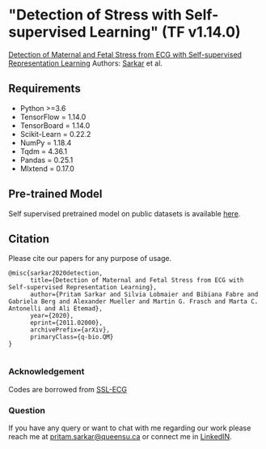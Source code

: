 # "Detection of Stress with Self-supervised Learning" (TF v1.14.0)

[Detection of Maternal and Fetal Stress from ECG with Self-supervised Representation Learning](https://arxiv.org/abs/2011.02000)
Authors: [Sarkar](https://www.pritamsarkar.com/) et al.


## Requirements

- Python >=3.6
- TensorFlow = 1.14.0
- TensorBoard = 1.14.0
- Scikit-Learn = 0.22.2
- NumPy = 1.18.4
- Tqdm = 4.36.1
- Pandas = 0.25.1
- Mlxtend = 0.17.0

## Pre-trained Model

Self supervised pretrained model on public datasets is available [here](https://code.engineering.queensu.ca/17ps21/ssl-ecg-v2/-/tree/master/load_model).

## Citation

Please cite our papers for any purpose of usage.
```
@misc{sarkar2020detection,
      title={Detection of Maternal and Fetal Stress from ECG with Self-supervised Representation Learning}, 
      author={Pritam Sarkar and Silvia Lobmaier and Bibiana Fabre and Gabriela Berg and Alexander Mueller and Martin G. Frasch and Marta C. Antonelli and Ali Etemad},
      year={2020},
      eprint={2011.02000},
      archivePrefix={arXiv},
      primaryClass={q-bio.QM}
}
  
```
### Acknowledgement
Codes are borrowed from [SSL-ECG](https://code.engineering.queensu.ca/17ps21/SSL-ECG)

### Question
If you have any query or want to chat with me regarding our work please reach me at <pritam.sarkar@queensu.ca> or connect me in [LinkedIN](https://www.linkedin.com/in/sarkarpritam/).
